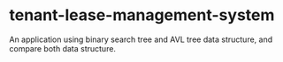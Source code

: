 # tenant-lease-management-system
An application using binary search tree and AVL tree data structure, and compare both data structure. 
